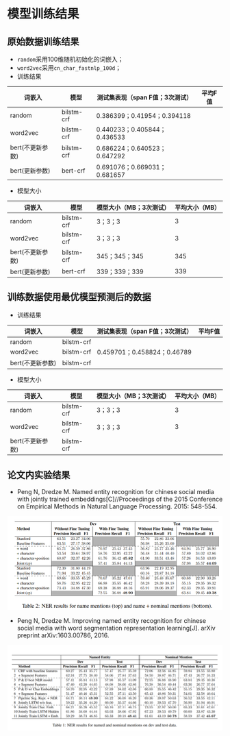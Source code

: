 # 模型训练结果

## 原始数据训练结果

- `random`采用100维随机初始化的词嵌入；
- `word2vec`采用`cn_char_fastnlp_100d`；
- 训练结果

| 词嵌入           | 模型       | 测试集表现（span F值；3次测试） | 平均F值 |
| ---------------- | ---------- | ------------------------------- | ------- |
| random           | bilstm-crf | 0.386399；0.41954；0.394118     |         |
| word2vec         | bilstm-crf | 0.440233；0.405844；0.436533    |         |
| bert(不更新参数) | bilstm-crf | 0.686224；0.640523；0.647292    |         |
| bert(更新参数)   | bert-crf   | 0.691076；0.669031；0.681657    |         |

- 模型大小

| 词嵌入           | 模型       | 模型大小（MB；3次测试） | 平均大小（MB） |
| ---------------- | ---------- | ----------------------- | -------------- |
| random           | bilstm-crf | 3；3；3                 | 3              |
| word2vec         | bilstm-crf | 3；3；3                 | 3              |
| bert(不更新参数) | bilstm-crf | 345；345；345           | 345            |
| bert(更新参数)   | bert-crf   | 339；339；339           | 339            |

## 训练数据使用最优模型预测后的数据

- 训练结果

| 词嵌入           | 模型       | 测试集表现（span F值；3次测试） | 平均F值 |
| ---------------- | ---------- | ------------------------------- | ------- |
| random           | bilstm-crf |                                 |         |
| word2vec         | bilstm-crf | 0.459701；0.458824；0.46789     |         |
| bert(不更新参数) | bilstm-crf |                                 |         |

- 模型大小

| 词嵌入           | 模型       | 模型大小（MB；3次测试） | 平均大小（MB） |
| ---------------- | ---------- | ----------------------- | -------------- |
| random           | bilstm-crf | 3；3；3                 | 3              |
| word2vec         | bilstm-crf | 3；3；3                 | 3              |
| bert(不更新参数) | bilstm-crf |                         |                |

## 论文内实验结果

- Peng N, Dredze M. Named entity recognition for chinese social media with jointly trained embeddings[C]//Proceedings of the 2015 Conference on Empirical Methods in Natural Language Processing. 2015: 548-554.

![image-20200521084226703](train_result.assets/image-20200521084226703.png)

- Peng N, Dredze M. Improving named entity recognition for chinese social media with word segmentation representation learning[J]. arXiv preprint arXiv:1603.00786, 2016.

![image-20200521084501098](train_result.assets/image-20200521084501098.png)